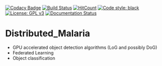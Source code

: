 [![Codacy Badge](https://api.codacy.com/project/badge/Grade/4aaae026a6a342b1a86017d87f04209e)](https://app.codacy.com/app/2fasc/Distributed_Malaria_Detection?utm_source=github.com&utm_medium=referral&utm_content=2fasc/Distributed_Malaria_Detection&utm_campaign=Badge_Grade_Dashboard)
[![Build Status](https://travis-ci.org/2fasc/Distributed_Malaria.svg?branch=master)](https://travis-ci.org/2fasc/Distributed_Malaria)
[![HitCount](http://hits.dwyl.io/2fasc/Distributed_Malaria.svg)](http://hits.dwyl.io/2fasc/Distributed_Malaria)
[![Code style: black](https://img.shields.io/badge/code%20style-black-000000.svg)](https://github.com/ambv/black)
[![License: GPL v3](https://img.shields.io/badge/License-GPLv3-blue.svg)](https://www.gnu.org/licenses/gpl-3.0)
[![Documentation Status](https://readthedocs.org/projects/distributed-malaria-detection/badge/?version=latest)](https://distributed-malaria-detection.readthedocs.io/en/latest/?badge=latest)

# Distributed_Malaria
* GPU accelerated object detection algorithms (LoG and possibly DoG) 
* Federated Learning
* Object classification
